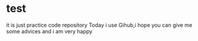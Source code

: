 # test
it is just practice code repository
Today i use Gihub,i hope you can give me some advices and i am very happy

